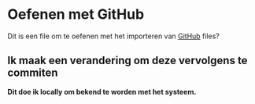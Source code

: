 # Oefenen met GitHub

Dit is een file om te oefenen met het importeren van <ins>GitHub</ins> files?

## Ik maak een verandering om deze vervolgens te commiten

**Dit doe ik locally om bekend te worden met het systeem.**